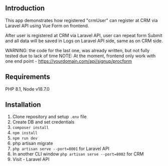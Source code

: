 ## Introduction

This app demonstrates how registered "crmUser" can register at CRM via Laravel API using Vue Form on frontend.

After user is registered at CRM via Laravel API, user can repeat form Submit and all data will be saved in Logs 
on Laravel API side, same as on CRM side.

WARNING: the code for the last one, was already written, but not fully tested due to lack of time
NOTE: At the moment, frontend only work with one end point - https://yourdomain.com/api/signup/procform 

## Requirements

PHP 8.1, Node v18.7.0

## Installation
1. Clone repository and setup ``.env`` file
2. Create DB and set credentials
3. ```composer install```
4. ```npm install```
5. ```npm run dev```
6. php artisan migrate
7. ```php artisan serve --port=8001``` for Laravel API
8. In another CLI window ```php artisan serve --port=8002``` for CRM
9. Visit - Laravel API


